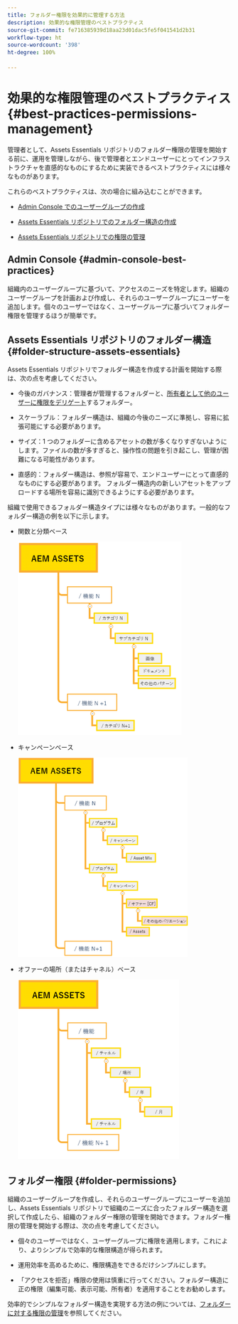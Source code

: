 ```yaml
---
title: フォルダー権限を効果的に管理する方法
description: 効果的な権限管理のベストプラクティス
source-git-commit: fe716385939d18aa23d01dac5fe5f041541d2b31
workflow-type: ht
source-wordcount: '398'
ht-degree: 100%

---
```


# 効果的な権限管理のベストプラクティス {#best-practices-permissions-management}

管理者として、Assets Essentials リポジトリのフォルダー権限の管理を開始する前に、運用を管理しながら、後で管理者とエンドユーザーにとってインフラストラクチャを直感的なものにするために実装できるベストプラクティスには様々なものがあります。

これらのベストプラクティスは、次の場合に組み込むことができます。

* [Admin Console でのユーザーグループの作成](#admin-console-best-practices)

* [Assets Essentials リポジトリでのフォルダー構造の作成](#folder-structure-assets-essentials)

* [Assets Essentials リポジトリでの権限の管理](#folder-permissions)

## Admin Console {#admin-console-best-practices}

組織内のユーザーグループに基づいて、アクセスのニーズを特定します。組織のユーザーグループを計画および作成し、それらのユーザーグループにユーザーを追加します。個々のユーザーではなく、ユーザーグループに基づいてフォルダー権限を管理するほうが簡単です。

## Assets Essentials リポジトリのフォルダー構造 {#folder-structure-assets-essentials}

Assets Essentials リポジトリでフォルダー構造を作成する計画を開始する際は、次の点を考慮してください。

* 今後のガバナンス：管理者が管理するフォルダーと、[所有者として他のユーザーに権限をデリゲート](manage-permissions.md##manage-permissions-folders)するフォルダー。

* スケーラブル：フォルダー構造は、組織の今後のニーズに準拠し、容易に拡張可能にする必要があります。

* サイズ：1 つのフォルダーに含めるアセットの数が多くなりすぎないようにします。ファイルの数が多すぎると、操作性の問題を引き起こし、管理が困難になる可能性があります。

* 直感的：フォルダー構造は、参照が容易で、エンドユーザーにとって直感的なものにする必要があります。 フォルダー構造内の新しいアセットをアップロードする場所を容易に識別できるようにする必要があります。

組織で使用できるフォルダー構造タイプには様々なものがあります。一般的なフォルダー構造の例を以下に示します。

* 関数と分類ベース

   ![関数と分類](assets/function-categorization.png)

* キャンペーンベース

   ![キャンペーンベース](assets/campaign-based.png)

* オファーの場所（またはチャネル）ベース

   ![オファーの場所ベース](assets/offer-location.png)


## フォルダー権限 {#folder-permissions}

組織のユーザーグループを作成し、それらのユーザーグループにユーザーを追加し、Assets Essentials リポジトリで組織のニーズに合ったフォルダー構造を選択して作成したら、組織のフォルダー権限の管理を開始できます。フォルダー権限の管理を開始する際は、次の点を考慮してください。

* 個々のユーザーではなく、ユーザーグループに権限を適用します。これにより、よりシンプルで効率的な権限構造が得られます。

* 運用効率を高めるために、権限構造をできるだけシンプルにします。

* 「アクセスを拒否」権限の使用は慎重に行ってください。フォルダー構造に正の権限（編集可能、表示可能、所有者）を適用することをお勧めします。

効率的でシンプルなフォルダー構造を実現する方法の例については、[フォルダーに対する権限の管理](manage-permissions.md##manage-permissions-folders)を参照してください。

